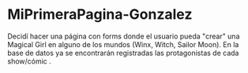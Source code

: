 # MiPrimeraPagina-Gonzalez
Decidí hacer una página con forms donde el usuario pueda "crear" una Magical Girl en alguno de los mundos (Winx, Witch, Sailor Moon). En la base de datos ya se encontrarán registradas las protagonistas de cada show/cómic .
